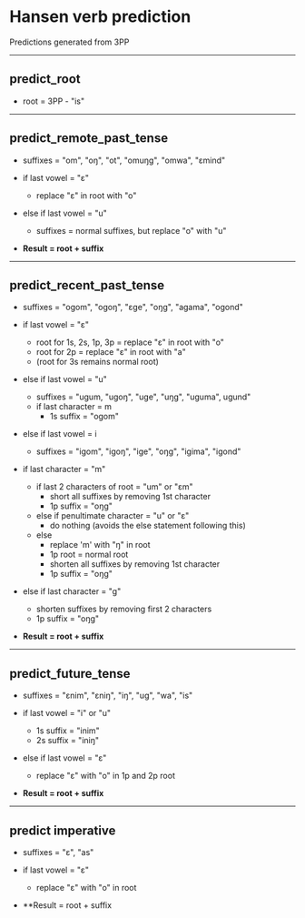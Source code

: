 # Hansen verb prediction
Predictions generated from 3PP

---

## predict_root
- root =  3PP - "is"

---
## predict_remote_past_tense
- suffixes = "om", "oŋ", "ot", "omuŋg", "omwa", "ɛmind"
- if last vowel = "ɛ"
  - replace "ɛ" in root with "o"
- else if last vowel = "u"
  - suffixes = normal suffixes, but replace "o" with "u"

- **Result = root + suffix**

---

## predict_recent_past_tense
- suffixes = "ogom", "ogoŋ", "ɛge", "oŋg", "agama", "ogond"
- if last vowel = "ɛ"
  - root for 1s, 2s, 1p, 3p = replace "ɛ" in root with "o"
  - root for 2p = replace "ɛ" in root with "a"
  - (root for 3s remains normal root)
- else if last vowel = "u"
  - suffixes = "ugum, "ugoŋ", "uge", "uŋg", "uguma", ugund"
  - if last character = m
    - 1s suffix = "ogom"
- else if last vowel = i
  - suffixes = "igom", "igoŋ", "ige", "oŋg", "igima", "igond"

- if last character = "m"
  - if last 2 characters of root = "um" or "ɛm"
    - short all suffixes by removing 1st character
    - 1p suffix = "oŋg"
  - else if penultimate character = "u" or "ɛ"
    - do nothing (avoids the else statement following this)
  - else
    - replace 'm' with "ŋ" in root
    - 1p root = normal root
    - shorten all suffixes by removing 1st character
    - 1p suffix = "oŋg"
- else if last character = "g"
  - shorten suffixes by removing first 2 characters
  - 1p suffix = "oŋg"

- **Result = root + suffix**

---

## predict_future_tense
- suffixes = "ɛnim", "ɛniŋ", "iŋ", "ug", "wa", "is"
- if last vowel = "i" or "u"
  - 1s suffix = "inim"
  - 2s suffix = "iniŋ"
- else if last vowel = "ɛ"
  - replace "ɛ" with "o" in 1p and 2p root

- **Result = root + suffix**

---

## predict imperative
- suffixes = "ɛ", "as"
- if last vowel = "ɛ"
  - replace "ɛ" with "o" in root

- **Result = root + suffix